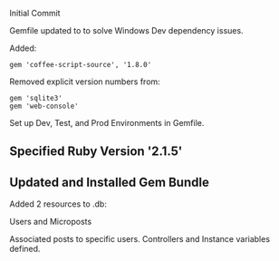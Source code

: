 Initial Commit

Gemfile updated to to solve Windows Dev dependency issues.

Added:

	gem 'coffee-script-source', '1.8.0'

Removed explicit version numbers from:

	gem 'sqlite3'
	gem 'web-console'

Set up Dev, Test, and Prod Environments in Gemfile.

Specified Ruby Version '2.1.5'
--------------------------------------------------------------
Updated and Installed Gem Bundle
--------------------------------------------------------------
Added 2 resources to .db:

Users and Microposts

Associated posts to specific users.
Controllers and Instance variables defined.